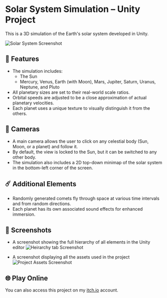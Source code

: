 # Solar System Simulation – Unity Project

This is a 3D simulation of the Earth's solar system developed in Unity.

![Solar System Screenshot](https://github.com/user-attachments/assets/55db461d-402a-4a57-a89c-b1314acbfcb9)

## 🌌 Features

- The simulation includes:
  - The Sun
  - Mercury, Venus, Earth (with Moon), Mars, Jupiter, Saturn, Uranus, Neptune, and Pluto
- All planetary sizes are set to their real-world scale ratios.
- Orbital speeds are adjusted to be a close approximation of actual planetary velocities.
- Each planet uses a unique texture to visually distinguish it from the others.

## 🎥 Cameras

- A main camera allows the user to click on any celestial body (Sun, Moon, or a planet) and follow it.
- By default, the view is locked to the Sun, but it can be switched to any other body.
- The simulation also includes a 2D top-down minimap of the solar system in the bottom-left corner of the screen.

## ☄️ Additional Elements

- Randomly generated comets fly through space at various time intervals and from random directions.
- Each planet has its own associated sound effects for enhanced immersion.

## 📸 Screenshots

- A screenshot showing the full hierarchy of all elements in the Unity editor
![Heirarchy tab Screenshot](https://github.com/user-attachments/assets/fa1855a8-6040-486f-803a-cf0ea70b0caa)

- A screenshot displaying all the assets used in the project
![Project Assets Screenshot](https://github.com/user-attachments/assets/f4204010-a523-48c3-8c08-b6436d9f7a8d)


## 🌐 Play Online

You can also access this project on my [itch.io](https://golgaptcha.itch.io/solar-system) account.
